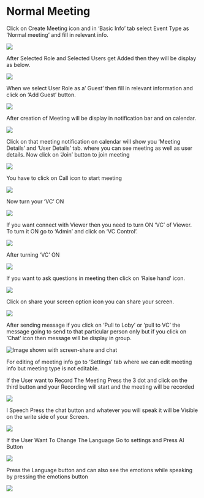 # Normal Meeting

Click on Create Meeting icon and in ‘Basic Info’ tab select Event Type as ‘Normal meeting’ and fill in relevant info.

![](../../.gitbook/assets/11.png)

After Selected Role and Selected Users get Added then they will be display as below.

![](../../.gitbook/assets/12.png)

When we select User Role as a’ Guest’ then fill in relevant information and click on ‘Add Guest’ button.

![](../../.gitbook/assets/13.png)

After creation of Meeting will be display in notification bar and on calendar.

![](../../.gitbook/assets/14.png)

Click on that meeting notification on calendar will show you ‘Meeting Details’ and ‘User Details’ tab. where you can see meeting as well as user details. Now click on ‘Join’ button to join meeting

![](../../.gitbook/assets/image%20%28104%29.png)

You have to click on Call icon to start meeting

![](../../.gitbook/assets/image%20%28123%29.png)

Now turn your ‘VC’ ON

![](../../.gitbook/assets/image%20%2886%29.png)

If you want connect with Viewer then you need to turn ON ‘VC’ of Viewer. To turn it ON go to ‘Admin’ and click on ‘VC Control’.

![](../../.gitbook/assets/image%20%28166%29.png)

After turning ‘VC’ ON

![](../../.gitbook/assets/image%20%2888%29.png)

If you want to ask questions in meeting then click on ‘Raise hand’ icon.

![](../../.gitbook/assets/image%20%28186%29.png)

Click on share your screen option icon you can share your screen.

![](../../.gitbook/assets/popup_ss.png)

After sending message if you click on ‘Pull to Loby’ or ‘pull to VC’ the message going to send to that particular person only but if you click on ‘Chat’ icon then message will be display in group.

![Image shown with screen-share and chat](../../.gitbook/assets/image%20%28144%29.png)

For editing of meeting info go to ‘Settings’ tab where we can edit meeting info but meeting type is not editable.

If the User want to Record The Meeting Press the 3 dot and click on the third button and your Recording will start and the meeting will be recorded

![](../../.gitbook/assets/image%20%2867%29.png)

I Speech Press the chat button and whatever you will speak it will be Visible on the write side of your Screen.

![](../../.gitbook/assets/image%20%28217%29.png)

If the User Want To Change The Language Go to settings and Press AI Button

![](../../.gitbook/assets/image%20%2889%29.png)

Press the Language button and can also see the emotions while speaking by pressing the emotions button  
  


![](../../.gitbook/assets/image%20%2819%29.png)



